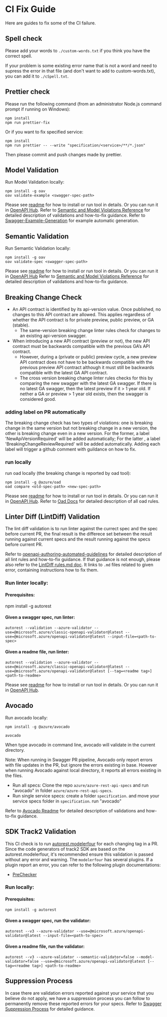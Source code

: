 # CI Fix Guide

Here are guides to fix some of the CI failure.

## Spell check

Please add your words to `./custom-words.txt` if you think you have the correct spell.

If your problem is some existing error name that is not a word and need to supress the error in that file (and don't want to add to custom-words.txt), you can add it to `./cSpell.txt`.

## Prettier check

Please run the following command (from an administrator Node.js command prompt if running on Windows):

```
npm install
npm run prettier-fix
```

Or if you want to fix specified service:

```
npm install
npm run prettier -- --write "specification/<service>/**/*.json"
```

Then please commit and push changes made by prettier.

## Model Validation

Run Model Validation locally:
```
npm install -g oav
oav validate-example <swagger-spec-path>
```
Please see [readme](https://github.com/Azure/oav/blob/master/README.md) for how to install or run tool in details.
Or you can run it in [OpenAPI Hub](https://portal.azure-devex-tools.com/tools/static-validation/static/errors/default).
Refer to [Semantic and Model Violations Reference](https://github.com/Azure/azure-rest-api-specs/blob/master/documentation/Semantic-and-Model-Violations-Reference.md) for detailed description of validations and how-to-fix guidance.
Refer to [Swagger-Example-Generation](https://dev.azure.com/azure-sdk/internal/_wiki/wikis/internal.wiki/393/Swagger-Example-Generation) for example automatic generation.

## Semantic Validation
Run Semantic Validation locally:
```
npm install -g oav
oav validate-spec <swagger-spec-path>
```
Please see [readme](https://github.com/Azure/oav/blob/master/README.md) for how to install or run tool in details.
Or you can run it in [OpenAPI Hub](https://portal.azure-devex-tools.com/tools/static-validation/static/errors/default)
Refer to [Semantic and Model Violations Reference](https://github.com/Azure/azure-rest-api-specs/blob/master/documentation/Semantic-and-Model-Violations-Reference.md) for detailed description of validations and how-to-fix guidance.

## Breaking Change Check
- An API contract is identified by its api-version value. Once published, no changes to this API contract are allowed. This applies regardless of whether the API contract is for private preview, public preview, or GA (stable).
    - The same-version breaking change linter rules check for changes to an existing api-version swagger.
-	When introducing a new API contract (preview or not), the new API contract must be backwards compatible with the previous GA’s API contract. 
   	- However, during a (private or public) preview cycle, a new preview API contract does not have to be backwards compatible with the previous preview API contract although it must still be backwards compatible with the latest GA API contract.
	- The cross version breaking change linter rules checks for this by comparing the new swagger with the latest GA swagger. If there is no latest GA swagger, then the latest preview if it > 1 year old. If nether a GA or preview > 1 year old exists, then the swagger is considered good.

### adding label on PR automatically
The breaking change check has two types of violations: one is breaking change in the same version but not breaking change in a new version, the other is breaking change even in a new version.
For the former, a label 'NewApiVersionRequired' will be added automatically; For the latter , a label 'BreakingChangeReviewRequired' will be added automatically. Adding each label will trigger a github comment with guildance on how to fix.

### run locally
run oad locally (the breaking change is reported by oad tool):
```
npm install -g @azure/oad
oad compare <old-spec-path> <new-spec-path> 
```
Please see [readme](https://github.com/Azure/openapi-diff/blob/master/README.md) for how to install or run tool in details.
Or you can run it in [OpenAPI Hub](https://portal.azure-devex-tools.com/tools/diff).
Refer to [Oad Docs](https://github.com/Azure/openapi-diff/tree/master/docs) for detailed description of all oad rules.

## Linter Diff (LintDiff) Validation

The lint diff validation is to run linter against the currect spec and the spec before current PR, the final result is the differece set between the result running against current specs and the result running against the specs before current PR.

Refer to [openapi-authoring-automated-guidelines](https://github.com/Azure/azure-rest-api-specs/blob/master/documentation/openapi-authoring-automated-guidelines.md) for detailed description of all lint rules and how-to-fix guidance.
If that guidance is not enough, please also refer to the [LintDiff rules.md doc](https://github.com/Azure/azure-openapi-validator/blob/main/docs/rules.md). It links to `.md` files related to given error, containing instructions how to fix them.

### Run linter locally:

#### Prerequisites:
npm install -g autorest

#### Given a swagger spec, run linter:
```
autorest --validation --azure-validator --use=@microsoft.azure/classic-openapi-validator@latest --use=@microsoft.azure/openapi-validator@latest --input-file=<path-to-spec> 
```
#### Given a readme file, run linter:
```
autorest --validation --azure-validator --use=@microsoft.azure/classic-openapi-validator@latest --use=@microsoft.azure/openapi-validator@latest [--tag=<readme tag>] <path-to-readme>
```

Please see [readme](https://github.com/Azure/azure-openapi-validator/blob/master/README.md) for how to install or run tool in details.
Or you can run it in [OpenAPI Hub](https://portal.azure-devex-tools.com/tools/linter).

## Avocado

Run avocado locally:

```
npm install -g @azure/avocado

avocado
```

When type avocado in command line, avocado will validate in the current directory.

Note: When running in Swagger PR pipeline, Avocado only report errors with file updates in the PR, but ignore the errors existing in base. However when running Avocado against local directory, it reports all errors existing in the files.

- Run all specs: Clone the repo `azure/azure-rest-api-specs` and run "avocado" in folder `azure/azure-rest-api-specs`.
- Run single service specs: create a folder `specification`. and move your service specs folder in `specification`. run "avocado"

Refer to [Avocado Readme](https://github.com/Azure/avocado/blob/master/README.md) for detailed description of validations and how-to-fix guidance.


## SDK Track2 Validation

This CI check is to run [autorest.modelerfour](https://github.com/Azure/autorest.modelerfour) for each changing tag in a PR.
Since the code generators of track2 SDK are based on the autorest.modelerfour, it's recommended ensure this validation is passed without any error and warning.
The `modelerfour` has several plugins. If a plugin report an error, you can refer to the following plugin documentations:
- [PreChecker](https://github.com/Azure/autorest/blob/master/docs/openapi/prechecker.md)

### Run locally:

#### Prerequisites:

```
npm install -g autorest
```
#### Given a swagger spec, run the validator:
```
autorest --v3 --azure-validator --use=@microsoft.azure/openapi-validator@latest --input-file=<path-to-spec> 
```
#### Given a readme file, run the validator:
```
autorest --v3 --azure-validator --semantic-validator=false --model-validator=false --use=@microsoft.azure/openapi-validator@latest [--tag=<readme tag>] <path-to-readme>
```

## Suppression Process

In case there are validation errors reported against your service that you believe do not apply, we have a suppression process you can follow to permanently remove these reported errors for your specs.  Refer to [Swagger Suppression Process](https://dev.azure.com/azure-sdk/internal/_wiki/wikis/internal.wiki/85/Swagger-Suppression-Process) for detailed guidance. 
